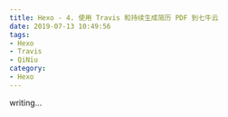 ```yaml
---
title: Hexo - 4. 使用 Travis 和持续生成简历 PDF 到七牛云
date: 2019-07-13 10:49:56
tags:
- Hexo
- Travis
- QiNiu
category:
- Hexo
---
```

writing...